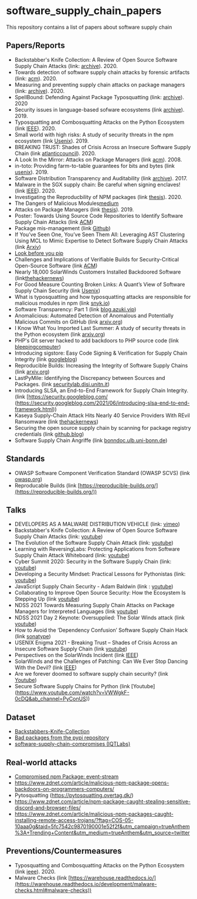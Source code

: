 # software_supply_chain_papers
This repository contains a list of papers about software supply chain

## Papers/Reports
- Backstabber's Knife Collection: A Review of Open Source Software Supply Chain Attacks (link: [archive](https://arxiv.org/abs/2005.09535)). 2020.
- Towards detection of software supply chain attacks by forensic artifacts (link: [acm](https://dl.acm.org/doi/abs/10.1145/3407023.3409183)). 2020.
- Measuring and preventing supply chain attacks on package managers (link: [archive](https://arxiv.org/abs/2002.01139)). 2020.
- SpellBound: Defending Against Package Typosquatting (link: [archive](https://arxiv.org/abs/2003.03471)). 2020
- Security issues in language-based sofware ecosystems (link [archive](https://arxiv.org/abs/1903.02613)). 2019.
- Typosquatting and Combosquatting Attacks on the Python Ecosystem (link [IEEE](https://ieeexplore.ieee.org/stamp/stamp.jsp?arnumber=9229803)). 2020.
- Small world with high risks: A study of security threats in the npm ecosystem (link [Usenix](https://www.usenix.org/conference/usenixsecurity19/presentation/zimmerman)). 2019.
- BREAKING TRUST: Shades of Crisis Across an Insecure Software Supply Chain (link [atlanticcouncil](https://www.atlanticcouncil.org/in-depth-research-reports/report/breaking-trust-shades-of-crisis-across-an-insecure-software-supply-chain/)). 2020.
- A Look In the Mirror: Attacks on Package Managers (link [acm](https://dl.acm.org/doi/abs/10.1145/1455770.1455841)). 2008.
- in-toto: Providing farm-to-table guarantees for bits and bytes (link [usenix](https://www.usenix.org/system/files/sec19-torres-arias.pdf)). 2019.
- Software Distribution Transparency and Auditability (link [archive](https://arxiv.org/abs/1711.07278)). 2017.
- Malware in the SGX supply chain: Be careful when signing enclaves! (link [IEEE](https://ieeexplore.ieee.org/stamp/stamp.jsp?tp=&arnumber=9200779)). 2020.
- Investigating the Reproducbility of NPM packages (link [thesis](https://vtechworks.lib.vt.edu/bitstream/handle/10919/98491/Goswami_P_T_2020.pdf?sequence=1&isAllowed=y)). 2020.
- The Dangers of Malicious Modules[medium](https://medium.com/intrinsic/common-node-js-attack-vectors-the-dangers-of-malicious-modules-863ae949e7e8)
- Attacks on Package Managers (link [thesis](https://is.muni.cz/th/y41ft/thesis_final_electronic.pdf)). 2019.
- Poster: Towards Using Source Code Repositories to Identify Software Supply Chain Attacks (link [ACM](https://dl.acm.org/doi/pdf/10.1145/3372297.3420015))
- Package mis-management (link [Github](https://github.com/benjaoming/pytosquatting/blob/master/misc/bornhack-talk/slides.pdf))
- If You’ve Seen One, You’ve Seen Them All: Leveraging AST Clustering Using MCL to Mimic Expertise to Detect Software Supply Chain Attacks (link [Arxiv](https://arxiv.org/abs/2011.02235))
- [Look before you pip](https://www.ayrx.me/look-before-you-pip)
- Challenges and Implications of Verifiable Builds for Security-Critical Open-Source Software (link [ACM](https://dl.acm.org/doi/10.1145/2664243.2664288))
- Nearly 18,000 SolarWinds Customers Installed Backdoored Software (link[thehackernews](https://thehackernews.com/2020/12/nearly-18000-solarwinds-customers.html?fbclid=IwAR3PMg4kHY2tdSSYZmz38GC28vzAMibzgPpRmsvGva7axHepWfyA20sd8ZA))
- For Good Measure Counting Broken Links: A Quant’s View of Software Supply Chain Security (link [Usenix](https://www.usenix.org/system/files/login/articles/login_winter20_17_geer.pdf))
- What is typosquatting and how typosquatting attacks are responsible for malicious modules in npm (link [snyk.io](https://snyk.io/blog/typosquatting-attacks/))
- Software Transparency: Part 1
(link [blog.azuki.vip](https://blog.azuki.vip/software-transparency/))
- Anomalicious: Automated Detection of Anomalous and Potentially Malicious Commits on GitHub (link [arxiv.org](https://arxiv.org/abs/2103.03846))
- I Know What You Imported Last Summer: A study of security threats in the Python ecosystem (link [arxiv.org](https://arxiv.org/abs/2102.06301))
- PHP's Git server hacked to add backdoors to PHP source code (link [bleepingcomputer](https://www.bleepingcomputer.com/news/security/phps-git-server-hacked-to-add-backdoors-to-php-source-code/))
- Introducing sigstore: Easy Code Signing & Verification for Supply Chain Integrity (link [googleblog](https://security.googleblog.com/2021/03/introducing-sigstore-easy-code-signing.html))
- Reproducible Builds: Increasing the Integrity of Software Supply Chains (link [arxiv.org](https://arxiv.org/pdf/2104.06020.pdf))
- LastPyMile: Identifying the Discrepancy between Sources and Packages. (link [securitylab.disi.unitn.it](https://securitylab.disi.unitn.it/lib/exe/fetch.php?media=research_activities:experiments:esecfse2021.pdf))
- Introducing SLSA, an End-to-End Framework for Supply Chain Integrity. (link [https://security.googleblog.com/ (https://security.googleblog.com/2021/06/introducing-slsa-end-to-end-framework.html))
- Kaseya Supply-Chain Attack Hits Nearly 40 Service Providers With REvil Ransomware (link [thehackernews](https://thehackernews.com/2021/07/kaseya-revil-ransomware-attack.html))
- Securing the open source supply chain by scanning for package registry credentials (link [github.blog](https://github.blog/2021-06-08-securing-open-source-supply-chain-scanning-package-registry-credentials/))
- Software Supply Chain Angriffe (link [bonndoc.ulb.uni-bonn.de](https://bonndoc.ulb.uni-bonn.de/xmlui/bitstream/handle/20.500.11811/9325/6386.pdf?sequence=1))

## Standards
- OWASP Software Component Verification Standard (OWASP SCVS) (link [owasp.org](https://owasp.org/www-project-software-component-verification-standard/))
- Reproducable Builds (link [https://reproducible-builds.org/](https://reproducible-builds.org/))




## Talks
- DEVELOPERS AS A MALWARE DISTRIBUTION VEHICLE (link: [vimeo](https://vimeo.com/287728855))
- Backstabber's Knife Collection: A Review of Open Source Software Supply Chain Attacks (link: [youtube](https://www.youtube.com/watch?v=JZMrzJ1bY3E))
- The Evolution of the Software Supply Chain Attack (link: [youtube](https://www.youtube.com/watch?v=4onCKbtWszQ&t=2s))
- Learning with ReversingLabs: Protecting Applications from Software Supply Chain Attack Whiteboard (link: [youtube](https://www.youtube.com/watch?v=wHHN0tQDrvs&t=2s))
- Cyber Summit 2020: Security in the Software Supply Chain (link: [youtube](https://www.youtube.com/watch?v=S_8XvXicoMc))
- Developing a Security Mindset: Practical Lessons for Pythonistas  (link: [youtube](https://www.youtube.com/watch?v=MuSjyBF0Pac&ab_channel=PyTexas))
- JavaScript Supply Chain Security - Adam Baldwin (link : [youtube](https://www.youtube.com/watch?v=HDo2iOlkbyc&ab_channel=LocoMocoSec%3AHawaiiProductSecurityConference))
- Collaborating to Improve Open Source Security: How the Ecosystem Is Stepping Up (link [youtube](https://www.youtube.com/watch?v=tHwLCDrs1zQ&feature=youtu.be&ab_channel=RSAConference))
- NDSS 2021 Towards Measuring Supply Chain Attacks on Package Managers for Interpreted Languages (link [youtube](https://www.youtube.com/watch?v=WM6S5paxueA&ab_channel=NDSSSymposium))
- NDSS 2021 Day 2 Keynote: Oversupplied: The Solar Winds attack (link [youtube](https://www.youtube.com/watch?v=58ZQgARtSQ4&ab_channel=NDSSSymposium))
- How to Avoid the ‘Dependency Confusion’ Software Supply Chain Hack
(link [sonatype](https://play.sonatype.com/watch/uawNU5vMKMFco4sPHJDFn5?utm_campaign=Q1%202021%3A%20International%20Dependency%20Confusion%20Webinar&utm_medium=email&_hsmi=114288656&_hsenc=p2ANqtz--JWLQAuknODp6XW2zfuD5LLb54RoPi3IvoB-oF1o9PrQeMwo0zWEdTJ5YblzSaltzV7mCZO1YoXLU_UhYrw55cWiaL6Q&utm_content=114288656&utm_source=hs_email))
- USENIX Enigma 2021 - Breaking Trust – Shades of Crisis Across an Insecure Software Supply Chain (link [youtube](https://www.youtube.com/watch?v=V-i1v5JvwJ4&t=1215s&ab_channel=USENIXEnigmaConference))
- Perspectives on the SolarWinds Incident (link [IEEE](https://www.computer.org/csdl/magazine/sp/2021/02/09382367/1saZVPHhZew))
- SolarWinds and the Challenges of Patching: Can We Ever Stop Dancing With the Devil? (link [IEEE](https://ieeexplore.ieee.org/stamp/stamp.jsp?arnumber=9382358))
- Are we forever doomed to software supply chain security? (link [Youtube](https://www.youtube.com/watch?v=qzpnplMu8E4&ab_channel=Snyk))
-  Secure Software Supply Chains for Python (link [Youtube] (https://www.youtube.com/watch?v=VWWgkF-0cDQ&ab_channel=PyConUS))
## Dataset
- [Backstabbers-Knife-Collection](https://dasfreak.github.io/Backstabbers-Knife-Collection/)
- [Bad packages from the pypi repository](https://github.com/hannob/pypi-bad)
- [software-supply-chain-compromises (IQTLabs)](https://github.com/IQTLabs/software-supply-chain-compromises)


## Real-world attacks
- [Compromised npm Package: event-stream](https://medium.com/intrinsic/compromised-npm-package-event-stream-d47d08605502)
- https://www.zdnet.com/article/malicious-npm-package-opens-backdoors-on-programmers-computers/
- Pytosquatting (https://pytosquatting.overtag.dk/)
- https://www.zdnet.com/article/npm-package-caught-stealing-sensitive-discord-and-browser-files/
- https://www.zdnet.com/article/malicious-npm-packages-caught-installing-remote-access-trojans/?ftag=COS-05-10aaa0g&taid=5fc7542c9870190001e52f2f&utm_campaign=trueAnthem%3A+Trending+Content&utm_medium=trueAnthem&utm_source=twitter

## Preventions/Countermeasures
- Typosquatting and Combosquatting Attacks on the Python Ecosystem (link [ieee](https://ieeexplore.ieee.org/abstract/document/9229803)). 2020.
- Malware Checks (link [https://warehouse.readthedocs.io/](https://warehouse.readthedocs.io/development/malware-checks.html#malware-checks))
